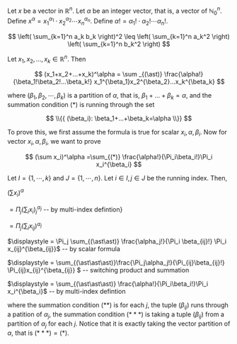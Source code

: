 Let $x$ be a vector in $\mathbb{R}^n$. Let $\alpha$ be an integer vector, that is, a vector of $\mathbb{N}_0^n$. Define $x^\alpha = x_1^{\alpha_1}\cdot x_2^{\alpha_2}\cdots x_n^{\alpha_n}$. Define $\alpha! = \alpha_1!\cdot\alpha_2!\cdots\alpha_n!$.

$$
\left( \sum_{k=1}^n a_k b_k \right)^2 \leq \left( \sum_{k=1}^n a_k^2 \right) \left( \sum_{k=1}^n b_k^2 \right)
$$

Let $x_1,x_2,...,x_k\in \mathbb{R}^n$. Then

$$
(x_1+x_2+...+x_k)^\alpha = \sum _{(\ast)} \frac{\alpha!}{\beta_1!\beta_2!...\beta_k!} x_1^{\beta_1}x_2^{\beta_2}...x_k^{\beta_k}
$$

where $(\beta_1,\beta_2,\cdots,\beta_k)$ is a partition of $\alpha$, that is, $\beta_1+...+\beta_k=\alpha$, and the summation condition $(\ast)$ is running through the set

$$
\\{{ (\beta_i): \beta_1+...+\beta_k=\alpha \\}}
$$

To prove this, we first assume the formula is true for scalar $x_i,\alpha,\beta_i$. Now for vector $x_i,\alpha,\beta_i$, we want to prove

$$
(\sum x_i)^\alpha
=\sum_{(*)} \frac{\alpha!}{\Pi_i\beta_i!}\Pi_i x_i^{\beta_i}
$$

Let $I=\{1,\cdots,k\}$ and $J=\{1,\cdots,n \}$. Let $i\in I, j\in J$ be the running index. Then,

$\displaystyle (\sum x_i)^\alpha$

$\displaystyle = \Pi_j (\sum_i x_i)_j^{\alpha_j}$ 
-- by multi-index defintion}

$\displaystyle =  \Pi_j (\sum_i x_{ij})^{\alpha_j}$

$\displaystyle = \Pi_j \sum_{(\ast\ast)} \frac{\alpha_j!}{\Pi_i \beta_{ij}!} \Pi_i x_{ij}^{\beta_{ij}}$ 
-- by scalar formula

$\displaystyle = \sum_{(\ast\ast\ast)}\frac{\Pi_j\alpha_j!}{\Pi_{ij}\beta_{ij}!} \Pi_{ij}x_{ij}^{\beta_{ij}} $ 
-- switching product and summation

$\displaystyle = \sum_{(\ast\ast\ast)} \frac{\alpha!}{\Pi_i\beta_i!}\Pi_i x_i^{\beta_i}$
-- by multi-index defintion


where the summation condition $(\ast\ast)$ is for each $j$, the tuple $(\beta_{ij})$ runs through a patition of $\alpha_j$, the summation condition $(\ast\ast\ast)$ is taking a tuple $(\beta_{ij})$ from a partition of $\alpha_j$ for each $j$. Notice that it is exactly taking the vector partition of $\alpha$, that is $(\ast\ast\ast)=(\ast)$.
